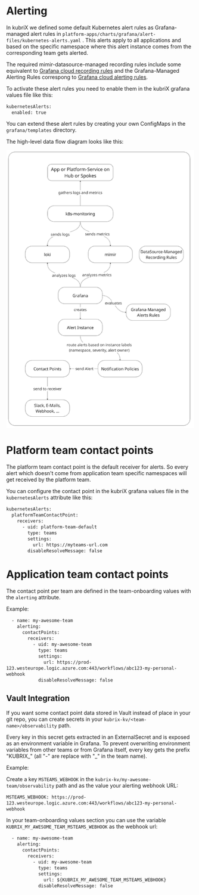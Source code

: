 # Alerting

In kubriX we defined some default Kubernetes alert rules as Grafana-managed alert rules in `platform-apps/charts/grafana/alert-files/kubernetes-alerts.yaml` . This alerts apply to all applications and based on the specific namespace where this alert instance comes from the corresponding team gets alerted.

The required mimir-datasource-managed recording rules include some equivalent to [Grafana cloud recording rules](https://grafana.com/docs/grafana-cloud/monitor-infrastructure/kubernetes-monitoring/configuration/manage-configuration/#recording-rules) and the Grafana-Managed Alerting Rules correspong to [Grafana cloud alerting rules](https://grafana.com/docs/grafana-cloud/monitor-infrastructure/kubernetes-monitoring/configuration/manage-configuration/#alerting-rules).

To activate these alert rules you need to enable them in the kubriX grafana values file like this:

```
kubernetesAlerts:
  enabled: true
```

You can extend these alert rules by creating your own ConfigMaps in the `grafana/templates` directory.

The high-level data flow diagram looks like this:

![image](../img/alerting_data_flow.png)

# Platform team contact points

The platform team contact point is the default receiver for alerts. So every alert which doesn't come from application team specific namespaces will get received by the platform team.

You can configure the contact point in the kubriX grafana values file in the `kubernetesAlerts` attribute like this:

```
kubernetesAlerts:
  platformTeamContactPoint:
    receivers:
      - uid: platform-team-default
        type: teams
        settings:
          url: https://myteams-url.com
        disableResolveMessage: false
```

# Application team contact points

The contact point per team are defined in the team-onboarding values with the `alerting` attribute.

Example:

```
  - name: my-awesome-team
    alerting:
      contactPoints:
        receivers:
          - uid: my-awesome-team
            type: teams
            settings:
              url: https://prod-123.westeurope.logic.azure.com:443/workflows/abc123-my-personal-webhook
            disableResolveMessage: false
```

## Vault Integration

If you want some contact point data stored in Vault instead of place in your git repo,
you can create secrets in your `kubrix-kv/<team-name>/observability` path.

Every key in this secret gets extracted in an ExternalSecret and is exposed as an environment variable in Grafana.
To prevent overwriting environment variables from other teams or from Grafana itself, every key gets the prefix "KUBRIX_<team-name>" (all "-" are replace with "_" in the team name).

Example:

Create a key `MSTEAMS_WEBHOOK` in the `kubrix-kv/my-awesome-team/observability` path and as the value your alerting webhook URL:

```
MSTEAMS_WEBHOOK: https://prod-123.westeurope.logic.azure.com:443/workflows/abc123-my-personal-webhook
```

In your team-onboarding values section you can use the variable `KUBRIX_MY_AWESOME_TEAM_MSTEAMS_WEBHOOK` as the webhook url:

```
  - name: my-awesome-team
    alerting:
      contactPoints:
        receivers:
          - uid: my-awesome-team
            type: teams
            settings:
              url: ${KUBRIX_MY_AWESOME_TEAM_MSTEAMS_WEBHOOK}
            disableResolveMessage: false
```

              
